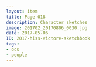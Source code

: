 ```yaml
---
layout: item
title: Page 018
description: Character sketches
image: 201702_20170806_0030.jpg
date: 2017-05-06
ID: 2017-hiss-victore-sketchbook
tags: 
- ocs 
- people
---
```

